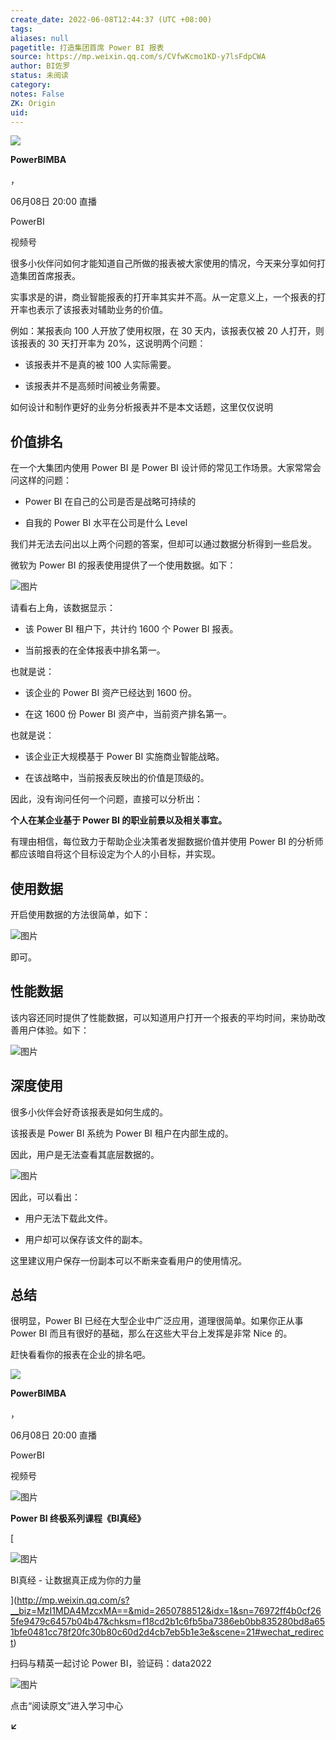 ```yaml
---
create_date: 2022-06-08T12:44:37 (UTC +08:00)
tags: 
aliases: null
pagetitle: 打造集团首席 Power BI 报表
source: https://mp.weixin.qq.com/s/CVfwKcmo1KD-y7lsFdpCWA
author: BI佐罗
status: 未阅读
category: 
notes: False
ZK: Origin
uid: 
---
```


![](https://wx.qlogo.cn/finderhead/Q3auHgzwzM4Rz9mYvEFH2tuPTpv0svaghGlMxxNNbNjkwBJCRr1RFw/0)

**PowerBIMBA**

，

06月08日 20:00 直播

PowerBI

视频号

很多小伙伴问如何才能知道自己所做的报表被大家使用的情况，今天来分享如何打造集团首席报表。

实事求是的讲，商业智能报表的打开率其实并不高。从一定意义上，一个报表的打开率也表示了该报表对辅助业务的价值。

例如：某报表向 100 人开放了使用权限，在 30 天内，该报表仅被 20 人打开，则该报表的 30 天打开率为 20%，这说明两个问题：

-   该报表并不是真的被 100 人实际需要。
    
-   该报表并不是高频时间被业务需要。
    

如何设计和制作更好的业务分析报表并不是本文话题，这里仅仅说明

## 价值排名

在一个大集团内使用 Power BI 是 Power BI 设计师的常见工作场景。大家常常会问这样的问题：

-   Power BI 在自己的公司是否是战略可持续的
    
-   自我的 Power BI 水平在公司是什么 Level
    

我们并无法去问出以上两个问题的答案，但却可以通过数据分析得到一些启发。

微软为 Power BI 的报表使用提供了一个使用数据。如下：

![图片](https://mmbiz.qpic.cn/mmbiz_png/09hv4Xua0LPpfoG0ickKKMicGhIA2faghANgiaDUNU0dH33nvSxFqLUWTa91RjTLXkzgn8Uj7d7Td78edOzFL9Spw/640?wx_fmt=png&wxfrom=5&wx_lazy=1&wx_co=1)

请看右上角，该数据显示：

-   该 Power BI 租户下，共计约 1600 个 Power BI 报表。
    
-   当前报表的在全体报表中排名第一。
    

也就是说：

-   该企业的 Power BI 资产已经达到 1600 份。
    
-   在这 1600 份 Power BI 资产中，当前资产排名第一。
    

也就是说：

-   该企业正大规模基于 Power BI 实施商业智能战略。
    
-   在该战略中，当前报表反映出的价值是顶级的。
    

因此，没有询问任何一个问题，直接可以分析出：

**个人在某企业基于 Power BI 的职业前景以及相关事宜。**

有理由相信，每位致力于帮助企业决策者发掘数据价值并使用 Power BI 的分析师都应该暗自将这个目标设定为个人的小目标，并实现。

## 使用数据

开启使用数据的方法很简单，如下：

![图片](https://mmbiz.qpic.cn/mmbiz_png/09hv4Xua0LPpfoG0ickKKMicGhIA2faghAtWjCF3cDhU8sxWc26XXoo7cuUQqUf3VelVBODaramguITHS5Fwic2pA/640?wx_fmt=png&wxfrom=5&wx_lazy=1&wx_co=1)

即可。

## 性能数据

该内容还同时提供了性能数据，可以知道用户打开一个报表的平均时间，来协助改善用户体验。如下：

![图片](https://mmbiz.qpic.cn/mmbiz_png/09hv4Xua0LPpfoG0ickKKMicGhIA2faghAJlACicV635Zib8lx6YMfTve4EWRHXjvf5DTcd4TO9bhDHtBJCpa1DwNA/640?wx_fmt=png&wxfrom=5&wx_lazy=1&wx_co=1)

## 深度使用

很多小伙伴会好奇该报表是如何生成的。

该报表是 Power BI 系统为 Power BI 租户在内部生成的。

因此，用户是无法查看其底层数据的。

![图片](https://mmbiz.qpic.cn/mmbiz_png/09hv4Xua0LPpfoG0ickKKMicGhIA2faghAfDMLa4eCPic9aEEY5RrkF3vrbAoF8F3UHs8s7PXG6NCzMosyY5icYeMw/640?wx_fmt=png&wxfrom=5&wx_lazy=1&wx_co=1)

因此，可以看出：

-   用户无法下载此文件。
    
-   用户却可以保存该文件的副本。
    

这里建议用户保存一份副本可以不断来查看用户的使用情况。

## 总结

很明显，Power BI 已经在大型企业中广泛应用，道理很简单。如果你正从事 Power BI 而且有很好的基础，那么在这些大平台上发挥是非常 Nice 的。

赶快看看你的报表在企业的排名吧。

![](https://wx.qlogo.cn/finderhead/Q3auHgzwzM4Rz9mYvEFH2tuPTpv0svaghGlMxxNNbNjkwBJCRr1RFw/0)

**PowerBIMBA**

，

06月08日 20:00 直播

PowerBI

视频号

![图片](https://mmbiz.qpic.cn/mmbiz_png/09hv4Xua0LNhia5Pc4XC1Um7IYgQhGEoEC1yK05ibUFoPBYpcoAMvibuZh2BZaibMzULeDwNfSeQ0KHRcDUdX3FzVA/640?wx_fmt=png&wxfrom=5&wx_lazy=1&wx_co=1)

**Power BI 终极系列课程《BI真经》**

[

![图片](https://mmbiz.qpic.cn/mmbiz_jpg/09hv4Xua0LNBM1lxlQYHJBicic4CvPoRGLqHgdTZOr8goNRh0asDXA48mRDzc9zxW4UMQiayHwgDmx7mlt4cQxtjg/640?wx_fmt=jpeg&wxfrom=5&wx_lazy=1&wx_co=1)

BI真经 - 让数据真正成为你的力量





](http://mp.weixin.qq.com/s?__biz=MzI1MDA4MzcxMA==&mid=2650788512&idx=1&sn=76972ff4b0cf265fe9479c6457b04b47&chksm=f18cd2b1c6fb5ba7386eb0bb835280bd8a651bfe0481cc78f20fc30b80c60d2d4cb7eb5b1e3e&scene=21#wechat_redirect)

扫码与精英一起讨论 Power BI，验证码：data2022

![图片](https://mmbiz.qpic.cn/mmbiz_png/09hv4Xua0LOiad5BOrdQTKpB733esKiaxZa53LXWIPlQicMjxntaRr3a2hnMmuibTib8QacXeiakucDr7lSNGkuV2MXw/640?wx_fmt=png&wxfrom=5&wx_lazy=1&wx_co=1)

点击“阅读原文”进入学习中心

**↙**
